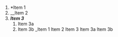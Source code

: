1. *Item 1
2. __Item 2
3. _**Item 3**_
   1. Item 3a
   2. Item 3b
_Item 1
Item 2
Item 3
Item 3a
Item 3b
